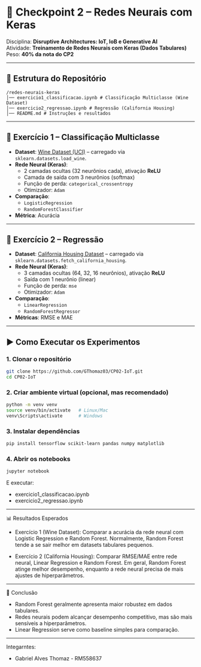 # 🧠 Checkpoint 2 – Redes Neurais com Keras

Disciplina: **Disruptive Architectures: IoT, IoB e Generative AI**  
Atividade: **Treinamento de Redes Neurais com Keras (Dados Tabulares)**  
Peso: **40% da nota do CP2**  

---

## 📂 Estrutura do Repositório

```
/redes-neurais-keras
│── exercicio1_classificacao.ipynb # Classificação Multiclasse (Wine Dataset)
│── exercicio2_regressao.ipynb # Regressão (California Housing)
│── README.md # Instruções e resultados
```


---

## 📌 Exercício 1 – Classificação Multiclasse
- **Dataset**: [Wine Dataset (UCI)](https://archive.ics.uci.edu/dataset/109/wine) – carregado via `sklearn.datasets.load_wine`.
- **Rede Neural (Keras)**:
  - 2 camadas ocultas (32 neurônios cada), ativação **ReLU**
  - Camada de saída com 3 neurônios (softmax)
  - Função de perda: `categorical_crossentropy`
  - Otimizador: `Adam`
- **Comparação**:
  - `LogisticRegression`
  - `RandomForestClassifier`
- **Métrica**: Acurácia

---

## 📌 Exercício 2 – Regressão
- **Dataset**: [California Housing Dataset](https://scikit-learn.org/stable/datasets/real_world.html#california-housing-dataset) – carregado via `sklearn.datasets.fetch_california_housing`.
- **Rede Neural (Keras)**:
  - 3 camadas ocultas (64, 32, 16 neurônios), ativação **ReLU**
  - Saída com 1 neurônio (linear)
  - Função de perda: `mse`
  - Otimizador: `Adam`
- **Comparação**:
  - `LinearRegression`
  - `RandomForestRegressor`
- **Métricas**: RMSE e MAE

---

## ▶️ Como Executar os Experimentos

### 1. Clonar o repositório
```bash
git clone https://github.com/GThomaz03/CP02-IoT.git
cd CP02-IoT
```
### 2. Criar ambiente virtual (opcional, mas recomendado)
```bash
python -m venv venv
source venv/bin/activate   # Linux/Mac
venv\Scripts\activate      # Windows
```
### 3. Instalar dependências
```bash
pip install tensorflow scikit-learn pandas numpy matplotlib
```
### 4. Abrir os notebooks
```bash
jupyter notebook
```

E executar:
- exercicio1_classificacao.ipynb
- exercicio2_regressao.ipynb

---
📊 Resultados Esperados

- Exercício 1 (Wine Dataset):
    Comparar a acurácia da rede neural com Logistic Regression e Random Forest.
        Normalmente, Random Forest tende a se sair melhor em datasets tabulares pequenos.

- Exercício 2 (California Housing):
    Comparar RMSE/MAE entre rede neural, Linear Regression e Random Forest.
        Em geral, Random Forest atinge melhor desempenho, enquanto a rede neural precisa de mais ajustes de hiperparâmetros.

---

📌 Conclusão

- Random Forest geralmente apresenta maior robustez em dados tabulares.
- Redes neurais podem alcançar desempenho competitivo, mas são mais sensíveis a hiperparâmetros.
- Linear Regression serve como baseline simples para comparação.

---
Integarntes:

- Gabriel Alves Thomaz - RM558637
